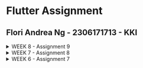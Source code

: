 # Flutter Assignment
## Flori Andrea Ng - 2306171713 - KKI
<details>  
<summary>WEEK 8 - Assignment 9</summary>
 
### Explain why we need to create a model to retrieve or send JSON data. Will an error occur if we don't create a model first?
In Flutter, models help map JSON data into Dart objects, making it easier to work with structured, strongly-typed data. They simplify parsing JSON responses from APIs and converting data into JSON for outgoing requests. Without models, you'd have to handle the JSON manually, which can lead to mistakes and code that is harder to maintain. While the app might not crash without a model,there might be runtime issues like type mismatches or null values because of improper data handling.

### Explain the function of the http library that you implemented for this task.
The http library is used to make network requests to communicate with the backend. It provides methods for common actions like GET, POST, PUT, and DELETE, as well as handling headers and body content for requests. In this task, the http library allows the app to send user data to the server and retrieve JSON responses. This data is then processed and used in the app's UI.

### Explain the function of CookieRequest and why it’s necessary to share the CookieRequest instance with all components in the Flutter app.
CookieRequest handles session cookies, ensuring that user authentication is consistent across the app. By sharing a single CookieRequest instance, all components automatically include cookies in their HTTP requests. This avoids the need to manage session cookies manually and ensures a seamless experience when accessing authenticated routes or actions in the app. It’s key to maintaining secure and consistent user sessions.

### Explain the mechanism of data transmission, from input to display in Flutter.
Data transmission starts when the user inputs information into the app's UI widgets. This data is sent to the backend using HTTP requests, with tools like http or CookieRequest. The backend processes the request and responds with JSON data. The app parses this JSON into Dart objects, usually with the help of models. These objects are then used to update the app’s UI, often using tools like FutureBuilder or state management solutions like Provider to display the data asynchronously.

### Explain the authentication mechanism from login, register, to logout. Start from inputting account data in Flutter to Django’s completion of the authentication process and display of the menu in Flutter.
The process begins when the user enters their credentials or registration details. These details are sent to the Django backend via a POST request using CookieRequest. Django validates the information, creates a session or token, and returns a cookie to the Flutter app. The app stores this cookie for future requests to protected routes. For logout, the app sends a request to the backend to clear the session, and the cookie is deleted locally as well. This ensures the session is terminated both on the server and in the app. Depending on the user’s authentication state, the app dynamically updates the UI, such as showing a menu for logged-in users or redirecting to a login screen for logged-out users.

### Explain how you implement the checklist above step by step! (not just following the tutorial).
#### 1. Setting Up Authentication for our Flutter app
First, I initialized a new 'authentication' app in my old Django project, and install django-cors-headers, then I register both of them to INSTALLED_APPS in the main project settings.py file. I also add corsheaders.middleware.CorsMiddleware to MIDDLEWARE in the main project settings.py file, and put 10.0.2.2 in its ALLOWED_HOSTS. I then put in functions for logging out, logging in and registering in views.py of the authentication folder, like so:
```
@csrf_exempt
def login(request):
    username = request.POST['username']
    password = request.POST['password']
    user = authenticate(username=username, password=password)
    if user is not None:
        if user.is_active:
            auth_login(request, user)
            # Successful login status.
            return JsonResponse({
                "username": user.username,
                "status": True,
                "message": "Login successful!"
                # Add other data if you want to send data to Flutter.
            }, status=200)
        else:
            return JsonResponse({
                "status": False,
                "message": "Login failed, account disabled."
            }, status=401)

    else:
        return JsonResponse({
            "status": False,
            "message": "Login failed, check email or password again."
        }, status=401)
    
@csrf_exempt
def register(request):
    if request.method == 'POST':
        data = json.loads(request.body)
        username = data['username']
        password1 = data['password1']
        password2 = data['password2']

        # Check if the passwords match
        if password1 != password2:
            return JsonResponse({
                "status": False,
                "message": "Passwords do not match."
            }, status=400)

        # Check if the username is already taken
        if User.objects.filter(username=username).exists():
            return JsonResponse({
                "status": False,
                "message": "Username already exists."
            }, status=400)

        # Create the new user
        user = User.objects.create_user(username=username, password=password1)
        user.save()

        return JsonResponse({
            "username": user.username,
            "status": 'success',
            "message": "User created successfully!"
        }, status=200)

    else:
        return JsonResponse({
            "status": False,
            "message": "Invalid request method."
        }, status=400)

@csrf_exempt
def logout(request):
    username = request.user.username

    try:
        auth_logout(request)
        return JsonResponse({
            "username": username,
            "status": True,
            "message": "Logged out successfully!"
        }, status=200)
    except:
        return JsonResponse({
        "status": False,
        "message": "Logout failed."
        }, status=401)
```
I also route the new functions in urls.py of the authentication directory: 
```
from django.urls import path
from authentication.views import login, register, logout

app_name = 'authentication'

urlpatterns = [
    path('login/', login, name='login'),
    path('register/', register, name='register'),
    path('logout/', logout, name='logout'),
]
```
I also add the path, "path('auth/', include('authentication.urls'))" to my urls.py in the project folder. Then, to integrate this into flutter, I installed the packages 'provider' and 'pbp_django_auth' and put this following code in main.dart after the Widget build line:
```
return Provider(
      create: (_) {
        CookieRequest request = CookieRequest();
        return request;
      },
```
After that, I made the files login.dart and register.dart in the screens folder, and filled it with code exactly as it was given in the tutorial (I filled in the TO-DO's, but other than that I felt copy-pasting the entire code from those two files would be too lengthy and verbose to include in this answer). For logging out, I added this line to lib/widgets/product_card.dart, right after the Widget build line: 
```
final request = context.watch<CookieRequest>();
```
I changed the onTap() for the widget Inkwell into onTap: () async {...} as well so that the logout could be done asynchronously. In the end, it looks like this: 
```
child: InkWell(
        onTap: () async {
        ...
          } else if (item.name == "Logout") {
            final response = await request.logout(
                "http://localhost:8000/auth/logout/");
            String message = response["message"];
            if (context.mounted) {
              if (response['status']) {
                String uname = response["username"];
                ScaffoldMessenger.of(context).showSnackBar(SnackBar(
                  content: Text("$message Goodbye, $uname."),
                ));
                Navigator.pushReplacement(
                  context,
                  MaterialPageRoute(builder: (context) => const LoginPage()),
                );
              } else {
                ScaffoldMessenger.of(context).showSnackBar(
                  SnackBar(
                    content: Text(message),
                  ),
                );
              }
            }
          }
        },
        ...
```

#### 2. Making a Custom Model in Flutter
For this step, I used the Quicktype website. I opened the JSON endpoint in my django website, and copypasted the data into Quicktype like below, then moved the result to a new file in lib/models/product_entry.dart.
![image](https://github.com/user-attachments/assets/844ed8c8-0d9f-46b3-b968-3301b6db15cd)
Then, to add HTTP dependency to my application, I ran the command flutter pub add http in my terminal, and put in the line below to android/app/src/main/AndroidManifest.xml:
```
<uses-permission android:name="android.permission.INTERNET" />
```
I also made a new file called list_productentry.dart in my screens folder, which follows the code given in the tutorial, but I additionally made sure the field names follow the model we just implemented, especially in this part of its code:
```
...
children: [
            Text(
              "${snapshot.data![index].fields.name}",
              style: const TextStyle(
                fontSize: 18.0,
                fontWeight: FontWeight.bold,
              ),
            ),
            const SizedBox(height: 10),
            Text("${snapshot.data![index].fields.description}"),
            const SizedBox(height: 10),
            Text("${snapshot.data![index].fields.price}"),
          ],
...
```
I added this page to the left drawer by including the following ListTile in left_drawer.dart:
```
ListTile(
            leading: const Icon(Icons.add_reaction_rounded),
            title: const Text('Product List'),
            onTap: () {
              // Route to the mood page
              Navigator.push(
                context,
                MaterialPageRoute(
                    builder: (context) => const ProductEntryPage()),
              );
            },
          ),
```
Similarly, I also modified the View Products button in product_card.html to go to ProductEntryPage().

#### 3. Integrating the Flutter forms with Django Services
First, I created a new function in main/views.py of my Django project.
```
from django.views.decorators.csrf import csrf_exempt
import json
from django.http import JsonResponse

@csrf_exempt
def create_product_flutter(request):
    if request.method == 'POST':

        data = json.loads(request.body)
        new_product = Product.objects.create(
            user=request.user,
            name=data["name"],
            price=int(data["price"]),
            description=data["description"]
        )

        new_product.save()

        return JsonResponse({"status": "success"}, status=200)
    else:
        return JsonResponse({"status": "error"}, status=401)
```
I also route it in main/urls.py: 
```
path('create-flutter/', create_product_flutter, name='create_product_flutter'),
```
Then I added this line to lib/widgets/productentry_form.dart, right after the Widget build line: 
```
final request = context.watch<CookieRequest>();
```
I also changed the onPressed() button's code to the following: 
```
onPressed: () async {
                    if (_formKey.currentState!.validate()) {
                      // Send request to Django and wait for the response
                      final response = await request.postJson(
                        "http://localhost:8000/create-flutter/",
                        jsonEncode(<String, String>{
                          'name': _name,
                          'price': _price.toString(),
                          'description': _description,
                        }),
                      );
                      if (context.mounted) {
                        if (response['status'] == 'success') {
                          ScaffoldMessenger.of(context)
                              .showSnackBar(const SnackBar(
                            content: Text("New mood has saved successfully!"),
                          ));
                          Navigator.pushReplacement(
                            context,
                            MaterialPageRoute(
                                builder: (context) => MyHomePage()),
                          );
                        } else {
                          ScaffoldMessenger.of(context)
                              .showSnackBar(const SnackBar(
                            content:
                                Text("Something went wrong, please try again."),
                          ));
                        }
                      }
                    }
                  },
```
With that, the code for this week's assignment is complete.
</details>  

<details>  
<summary>WEEK 7 - Assignment 8 </summary>

 ### What is the purpose of const in Flutter? Explain the advantages of using const in Flutter code. When should we use const, and when should it not be used?

The const keyword in Flutter is used to define immutable widgets or objects at compile-time, meaning their values cannot change at runtime. A benefit of the const keyword is that it saves memory because Flutter uses the same memory space for all instances of a const object. Also, in the case of a rebuild, Flutter knows that the const is an object that shouldn't be changed, so it doesn't rebuild the const and this improves performance.

 ### Explain and compare the usage of Column and Row in Flutter. Provide example implementations of each layout widget!

 Column and Row are layout widgets that organize child widgets in vertical and horizontal directions, respectively. Column arranges children from top to bottom, making it ideal for stacking content vertically, while Row arranges widgets left to right, suited for side-by-side elements. Both widgets provide alignment options like mainAxisAlignment (primary axis) and crossAxisAlignment (secondary axis) for fine-tuning layouts, but they differ in their axis orientation. Column is for vertical layouts while Row is for horizontal layouts.

 ### List the input elements you used on the form page in this assignment. Are there other Flutter input elements you didn’t use in this assignment? Explain!
In this form, this is the input element I used:

  TextFormField: This was used for entering the product name, description, and amount, with validations for required fields and ensuring the amount is a valid number.

Some other common Flutter input elements I didn’t use in this assignment:

  1. Checkbox: Typically used for boolean options, where users select or deselect an item.
  2. Radio: Allows selection of one option from a group of mutually exclusive options.
  3. Switch: Similar to a Checkbox, but represented as a toggle button.
  4. DropdownButtonFormField: Useful for selecting one option from a predefined list.
  5. Slider: Lets users pick a value from a range, ideal for adjusting values like brightness or volume.

 ### How do you set the theme within a Flutter application to ensure consistency? Did you implement a theme in your application?
 In Flutter, themes can be set through ThemeData within the MaterialApp widget. This allows us to define global styles for text, buttons, and other components to make a cohesive look across the app. In my app, I implemented it like this within the MyApp class in main.dart:

```
       theme: ThemeData(
      colorScheme: ColorScheme.fromSwatch().copyWith(
        primary: Colors.black,
        secondary: Colors.grey[900],
      ),
        useMaterial3: true,
      ),
```

Here, I define the primary color to be black and the secondary color to be grey[900], and I also configure it so that we can use UI components from Material3.

 ### How do you manage navigation in a multi-page Flutter application?
 Navigation in Flutter is primarily managed using the Navigator class, which maintains a stack of pages (routes). Navigator.push() adds a new page to the stack, while Navigator.pop() removes the current page, allowing users to go back to their previous page. Alternatively, named routes can be defined for navigation using route names, enabling easier management of multiple pages. We can use the Navigator in Inkwells and GestureDetectors which can be found in components like BottomNavigationBar or Drawer.
 For example, this is how Navigator is implemented in my app to redirect the user to the Product Entry Form Page. 
 ```
  Navigator.pushReplacement(context, 
  // ignore: prefer_const_constructors
  MaterialPageRoute(builder: (context) => ProductEntryFormPage(),
  ));
 ```

</details>

<details>  
<summary>WEEK 6 - Assignment 7</summary>

### Explain what are stateless widgets and stateful widgets, and explain the difference between them.
Stateful widgets make up parts of the Flutter application's user interface which are more dynamic and can change its appearance in response to events triggered by user interactions or when it receives data. The widget's State is then stored in a State object to separate the widget's state from its appearance, and this State consists of values that can change. Example: Slider, Form. Stateless widgets on the other hand, are static and do not have changes in state. While they may change in appearance ever so slightly, they do not have a separately stored State object that allows them to be dynamic. Example: Icon, Text.

### Mention the widgets that you have used for this project and its uses. 
1. MaterialApp: Wraps the entire application and provides necessary material design functionality like theming, navigation, and localization.
2. Material: A widget that introduces the Material Design visual style, giving widgets like buttons and text fields their material appearance like elevation effects, shadows.
3. InkWell: A rectangular area that responds to touch, often used to wrap other widgets like buttons or images to make them tappable with ripple effects on touch.
4. Scaffold: Provides a basic layout structure for the visual interface of the screen, including standard elements like an app bar, body, floating action button, bottom navigation, and drawers.
5. AppBar: A material design app bar that typically holds titles, icons, and actions at the top of a screen, often used inside a Scaffold.
6. SnackBar: A lightweight message bar that briefly shows messages at the bottom of the screen, often used to inform users about the result of actions they’ve taken.
7. SingleChildScrollView: A scrollable widget that allows its single child to scroll vertically or horizontally, useful when the content might not fit on a single screen.
8. SizedBox: A box with a fixed size, often used to add space between widgets or to define specific dimensions for a widget.
9. Column: A layout widget that arranges its children vertically, useful for stacking widgets in a vertical direction.
10. GridView: A scrollable, 2D array of widgets, useful for displaying a large number of items (like images or icons) in a grid format.
11. Padding: A widget that insets its child by the specified padding values on each side, used to control spacing around a widget.
12. Text: A widget that displays a string of text with a customizable style.
13. Icon: A widget that displays a graphical symbol from the material design library or other icon sets.

### What is the use-case for setState()? Explain the variable that can be affected by setState().
The setState() method in Flutter is used within stateful widgets to trigger a UI rebuild when the widget's state changes. It updates variables that affect the UI, such as counters, colors, or text, by marking the widget tree for redrawing. Typically, it is used to modify state variables (defined within the State class) in response to user interactions or other dynamic events, ensuring the UI reflects the updated values. However, only the logic for updating the state should go inside setState(), and it should not be used for long-running tasks.

### Explain the difference between const and final keyword.
The const keyword declares compile time constants, while the final keyword declares run time constants. This means that a variable declared with the const keyword is initialized at compile-time and is already assigned a value by the time the program runs, while a variable declared with the final keyword is initialized at run-time and can only be assigned for a single time after the program runs. For example, you can use final when you don't know what the value of a variable is during compile-time, like when you need to store data from an API in a variable, this only happens when your code is already running.

### Explain how you implemented the checklist above step-by-step.

#### 1. Make the Flutter App
First, we can create a new Flutter app by running the following commands in the terminal. This initializes a new directory with the name of the app (cosmique in this case), complete with the basic files needed to launch and run a demo of the app.

```
flutter create cosmmique
cd cosmique
```

### 2. Configure main.dart
We can import the following package into our main.html so that we can use Flutter widgets implementing Material Design in our application.
```
import 'package:flutter/material.dart';
```
After that, make a new file called menu.dart in the lib folder for implementing extra widgets separately into our app so that we don't overcrowd too many things in just one file. Then, import that dart file into main.dart. Along with that, we can hide the debug banner by setting debugShowCheckedModeBanner to false, then, we can configure the color palette of our app in the theme section. In here, I'm configuring the primary swatch to grey, then setting the secondary color to grey[900]. Make sure the useMaterial3 feature is checked true, to use the latest version of Google's Material Design.

All in all, alter the main.dart to look like below. We change the code to call a MyHomePage() class that we can define in menu.dart.
```
import 'package:flutter/material.dart';
import 'package:cosmique/menu.dart';

void main() {
  runApp(const MyApp());
}

class MyApp extends StatelessWidget {
  const MyApp({super.key});

  // This widget is the root of your application.
  @override
  Widget build(BuildContext context) {
    return MaterialApp(
      title: 'Cosmique',
      debugShowCheckedModeBanner: false,
      theme: ThemeData(
        colorScheme: ColorScheme.fromSwatch(
       primarySwatch: Colors.grey,
 ).copyWith(secondary: Colors.grey[900]),
        useMaterial3: true,
      ),
      home: MyHomePage(),
    );
  }
```

### 3. Make the Item Home Page Widget

In menu.dart, make a new ItemHomepage class to contain information to pass through to the other widgets we might want to make. This class will take on 3 constants, a string object, an iconData object, and a color object. The constructor ItemHomepage(this.name, this.icon, this.iconColor); is a special method used to create instances of the ItemHomepage class. The this keyword refers to the current instance of the class, allowing the constructor parameters (name, icon, and iconColor) to be assigned directly to the class's instance variables without needing to use explicit assignments like this.name = name;.
```
class ItemHomepage {
     final String name;
     final IconData icon;
     final Color iconColor;

     ItemHomepage(this.name, this.icon, this.iconColor);
 }
```

### 4. Make the Item Card Widget
Then, in menu.dart, we can make an ItemCard class which returns a Material widget that is clickable because it is wrapped in an Inkwell. When the inkwell, is tapped, a snack bar will appear to display a text that says which button has been pressed. The ItemCard's color depends on the iconColor constant of an item defined in ItemHomePage.
```

class ItemCard extends StatelessWidget {
  // Display the card with an icon and name.

  final ItemHomepage item; 
  
  const ItemCard(this.item, {super.key}); 

  @override
  Widget build(BuildContext context) {
    return Material(
      // Specify the background color of the application theme.
      color: item.iconColor,
      // Round the card border.
      borderRadius: BorderRadius.circular(12),
      
      child: InkWell(
        // Action when the card is pressed.
        onTap: () {
          // Display the SnackBar message when the card is pressed.
          ScaffoldMessenger.of(context)
            ..hideCurrentSnackBar()
            ..showSnackBar(
              SnackBar(content: Text("You have pressed the ${item.name} button!"))
            );
        },
        // Container to store the Icon and Text
        child: Container(
          padding: const EdgeInsets.all(8),
          child: Center(
            child: Column(
              // Place the Icon and Text in the center of the card.
              mainAxisAlignment: MainAxisAlignment.center,
              children: [
                Icon(
                  item.icon,
                  color: Colors.white,
                  size: 30.0,
                ),
                const Padding(padding: EdgeInsets.all(3)),
                Text(
                  item.name,
                  textAlign: TextAlign.center,
                  style: const TextStyle(color: Colors.white),
                ),
              ],
            ),
          ),
        ),
      ),
    );
  }
}
```



### 5. Make the Info Card Widget
In menu.dart, we also make an InfoCard class which returns a Card widget and displays a title and a content text in a container. MediaQuery.of(context).size.width / 3.5, allows the width of the infocard to adjust to the size of the screen whihle also keeping enough spsace for 3 infoCards, because we plan to display them horizontally in a GridView later. 
```
class InfoCard extends StatelessWidget {
  // Card information that displays the title and content.

  final String title;  // Card title.
  final String content;  // Card content.

  const InfoCard({super.key, required this.title, required this.content});

  @override
  Widget build(BuildContext context) {
    return Card(
      // Create a card box with a shadow.
      elevation: 2.0,
      child: Container(
        // Set the size and spacing within the card.
        width: MediaQuery.of(context).size.width / 3.5, // Adjust with the width of the device used.
        padding: const EdgeInsets.all(16.0),
        // Place the title and content vertically.
        child: Column(
          children: [
            Text(
              title,
              style: const TextStyle(fontWeight: FontWeight.bold),
            ),
            const SizedBox(height: 8.0),
            Text(content),
          ],
        ),
      ),
    );
  }
}

```

### 6. Displaying the Widgets
Lastly, in menu.dart, we can display all the widgets we have made in a class MyHomePage, which returns a Scaffold. We pass the information that we want to display in our widgets and adjust how they are arranged in here. In the end, the application will display the npm, name and className strings in 3 separate InfoCards along with 3 buttons displayed in a gridview below it, which will be filled with content that has been declared in List<ItemHomepage> items. I declare each member of the list to have a different value for iconColor so that every itemCard will have a different color.
```
import 'package:flutter/material.dart';
class MyHomePage extends StatelessWidget {
  final String npm = '2306171713'; // NPM
  final String name = 'Flori Andrea Ng'; // Name
  final String className = 'KKI'; // Class
  final List<ItemHomepage> items = [
         ItemHomepage("View Product", Icons.mood, Colors.lightBlue),
         ItemHomepage("Add Product", Icons.add, Colors.orange),
         ItemHomepage("Logout", Icons.logout, Colors.pink),
     ];
  MyHomePage({super.key});

    @override
  Widget build(BuildContext context) {
    // Scaffold provides the basic structure of the page with the AppBar and body.
    return Scaffold(
      // AppBar is the top part of the page that displays the title.
      appBar: AppBar(
        // The title of the application "Mental Health Tracker" with white text and bold font.
        title: const Text(
          'COSMIQUE',
          style: TextStyle(
            color: Colors.white,
            fontWeight: FontWeight.bold,
          ),
        ),
        // The background color of the AppBar is obtained from the application theme color scheme.
        backgroundColor: Theme.of(context).colorScheme.secondary,
      ),
      // Body of the page with paddings around it.
      body: SingleChildScrollView( 
      child: Padding(
        padding: const EdgeInsets.all(16.0),
        // Place the widget vertically in a column.
        child: Column(
          crossAxisAlignment: CrossAxisAlignment.center,
          children: [
            // Row to display 3 InfoCard horizontally.
            Row(
              mainAxisAlignment: MainAxisAlignment.spaceEvenly,
              children: [
                InfoCard(title: 'NPM', content: npm),
                InfoCard(title: 'Name', content: name),
                InfoCard(title: 'Class', content: className),
              ],
            ),

            // Give a vertical space of 16 units.
            const SizedBox(height: 16.0),

            // Place the following widget in the center of the page.
            Center(
              child: Column(
                // Place the text and grid item vertically.

                children: [
                  // Display the welcome message with bold font and size 18.
                  const Padding(
                    padding: EdgeInsets.only(top: 16.0),
                    child: Text(
                      'Welcome to COSMIQUE',
                      style: TextStyle(
                        fontWeight: FontWeight.bold,
                        fontSize: 18.0,
                      ),
                    ),
                  ),

                  // Grid to display ItemCard in a 3 column grid.
                  GridView.count(
                    primary: true,
                    padding: const EdgeInsets.all(20),
                    crossAxisSpacing: 10,
                    mainAxisSpacing: 10,
                    crossAxisCount: 3,
                    // To ensure that the grid fits its height.
                    shrinkWrap: true,

                    // Display ItemCard for each item in the items list.
                    children: items.map((ItemHomepage item) {
                      return ItemCard(item);
                    }).toList(),
                  ),
                ],       
              ),
            ),
          ],
        ),
      ),
    ),
    );
  }
}
```
</details>
